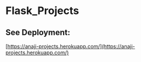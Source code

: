 # Flask_Projects

## See Deployment:

[https://anaji-projects.herokuapp.com/](https://anaji-projects.herokuapp.com/)
